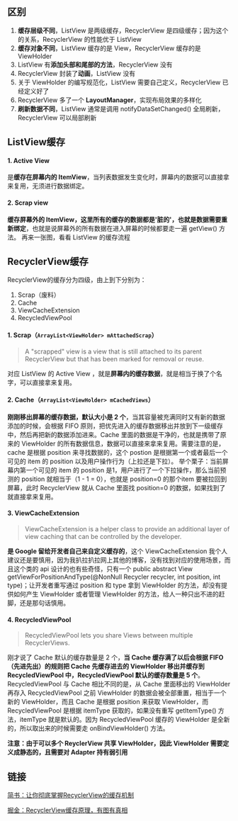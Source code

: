 ## 区别

1. **缓存层级不同**，ListView 是两级缓存，RecyclerView 是四级缓存；因为这个的关系，RecyclerView 的性能优于 ListView
2. **缓存对象不同**，ListView 缓存的是 View，RecyclerView 缓存的是 ViewHolder
3. ListView 有**添加头部和尾部的方法**，RecyclerView 没有
4. RecyclerView 封装了**动画**，ListView 没有
5. 关于 ViewHolder 的编写规范化，ListView 需要自己定义，RecyclerView 已经定义好了
6. RecyclerView 多了一个 **LayoutManager**，实现布局效果的多样化
7. **刷新数据不同**，ListView 通常是调用 notifyDataSetChanged() 全局刷新，RecyclerView 可以局部刷新

## ListView缓存

#### 1. Active View

是**缓存在屏幕内的 ItemView**，当列表数据发生变化时，屏幕内的数据可以直接拿来复用，无须进行数据绑定。

#### 2. Scrap view

**缓存屏幕外的 ItemView，这里所有的缓存的数据都是'脏的'，也就是数据需要重新绑定**，也就是说屏幕外的所有数据在进入屏幕的时候都要走一遍 getView() 方法。
再来一张图，看看 ListView 的缓存流程


## RecyclerView缓存

RecyclerView的缓存分为四级，由上到下分别为：

1. Scrap（废料）
2. Cache
3. ViewCacheExtension
4. RecycledViewPool

#### 1. Scrap（`ArrayList<ViewHolder> mAttachedScrap`）

> A "scrapped" view is a view that is still attached to its parent RecyclerView but that has been marked for removal or reuse.

对应 ListView 的 Active View ，就是**屏幕内的缓存数据**，就是相当于换了个名字，可以直接拿来复用。


#### 2. Cache（`ArrayList<ViewHolder> mCachedViews`）

**刚刚移出屏幕的缓存数据，默认大小是 2 个**，当其容量被充满同时又有新的数据添加的时候，会根据 FIFO 原则，把优先进入的缓存数据移出并放到下一级缓存中，然后再把新的数据添加进来。Cache 里面的数据是干净的，也就是携带了原来的 ViewHolder 的所有数据信息，数据可以直接来拿来复用。需要注意的是，cache 是根据 position 来寻找数据的，这个 postion 是根据第一个或者最后一个可见的 item 的 position 以及用户操作行为（上拉还是下拉）。
举个栗子：当前屏幕内第一个可见的 item 的 position 是1，用户进行了一个下拉操作，那么当前预测的 position 就相当于（1 - 1 = 0），也就是 position=0 的那个item 要被拉回到屏幕，此时 RecyclerView 就从 Cache 里面找 position=0 的数据，如果找到了就直接拿来复用。

#### 3. ViewCacheExtension

> ViewCacheExtension is a helper class to provide an additional layer of view caching that can be controlled by the developer.

**是 Google 留给开发者自己来自定义缓存的**，这个 ViewCacheExtension 我个人建议还是要慎用，因为我扒拉扒拉网上其他的博客，没有找到对应的使用场景，而且这个类的 api 设计的也有些奇怪，只有一个 public abstract View getViewForPositionAndType(@NonNull Recycler recycler, int position, int type)；让开发者重写通过 position 和 type 拿到 ViewHolder 的方法，却没有提供如何产生 ViewHolder 或者管理 ViewHolder 的方法，给人一种只出不进的赶脚，还是那句话慎用。

#### 4. RecycledViewPool

> RecycledViewPool lets you share Views between multiple RecyclerViews.

刚才说了 Cache 默认的缓存数量是 2 个，**当 Cache 缓存满了以后会根据 FIFO（先进先出）的规则把 Cache 先缓存进去的 ViewHolder 移出并缓存到 RecycledViewPool 中，RecycledViewPool 默认的缓存数量是 5 个**。RecycledViewPool 与 Cache 相比不同的是，从 Cache 里面移出的 ViewHolder 再存入 RecycledViewPool 之前 ViewHolder 的数据会被全部重置，相当于一个新的 ViewHolder，而且 Cache 是根据 position 来获取 ViewHolder，而 RecycledViewPool 是根据 itemType 获取的，如果没有重写 getItemType() 方法，itemType 就是默认的。因为 RecycledViewPool 缓存的 ViewHolder 是全新的，所以取出来的时候需要走 onBindViewHolder() 方法。

**注意：由于可以多个 ReyclerView 共享 ViewHolder，因此 ViewHolder 需要定义成静态的，且需要对 Adapter 持有弱引用**

## 链接

[简书：让你彻底掌握RecyclerView的缓存机制](https://www.jianshu.com/p/3e9aa4bdaefd)

[掘金：RecyclerView缓存原理，有图有真相](https://juejin.im/post/6844903661726859271)

